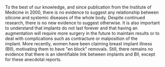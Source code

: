 To the best of our knowledge, and since publication from the Institute of Medicine in 2000, there is no evidence to suggest any relationship between silicone and systemic diseases of the whole body. Despite continued research, there is no new evidence to suggest otherwise. It is also important to understand that implants do not last forever and that having an augmentation will require more surgery in the future to maintain results or to deal with complications such as contracture or malposition of the implant. More recently, women have been claiming breast implant illness (BII), motivating them to have "en block" removals. Still, there remains no evidence that there is an identifiable link between implants and BII, except for these anecdotal reports.